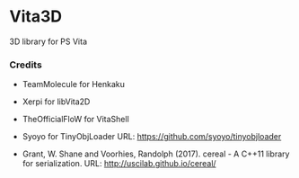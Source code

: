 # Vita3D
3D library for PS Vita

### Credits ###

* TeamMolecule for Henkaku

* Xerpi for libVita2D

* TheOfficialFloW for VitaShell

* Syoyo for TinyObjLoader URL: https://github.com/syoyo/tinyobjloader

* Grant, W. Shane and Voorhies, Randolph (2017). cereal - A C++11 library for serialization. URL: http://uscilab.github.io/cereal/
